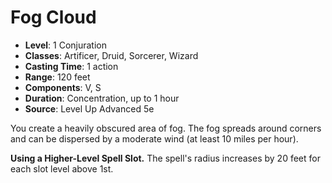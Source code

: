 # Fog Cloud

- **Level**: 1 Conjuration
- **Classes**: Artificer, Druid, Sorcerer, Wizard
- **Casting Time**: 1 action
- **Range**: 120 feet
- **Components**: V, S
- **Duration**: Concentration, up to 1 hour
- **Source**: Level Up Advanced 5e

You create a heavily obscured area of fog. The fog spreads around corners and can be dispersed by a moderate wind (at least 10 miles per hour).

**Using a Higher-Level Spell Slot.** The spell's radius increases by 20 feet for each slot level above 1st.
